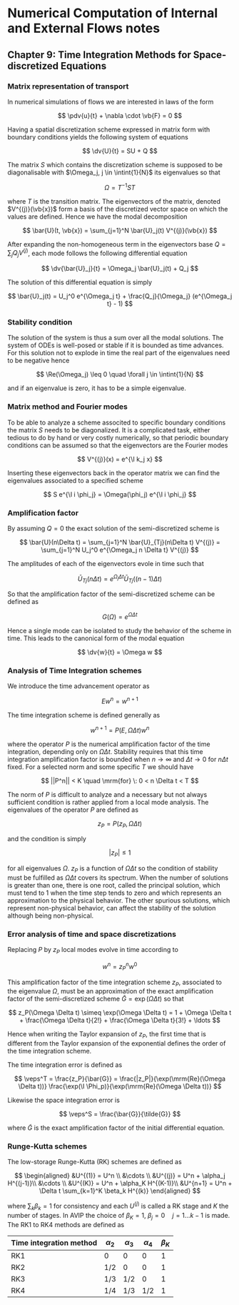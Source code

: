 # Numerical Computation of Internal and External Flows notes

## Chapter 9: Time Integration Methods for Space-discretized Equations

### Matrix representation of transport

In numerical simulations of flows we are interested in laws of the form

$$
\pdv{u}{t} + \nabla \cdot \vb{F} = 0
$$

Having a spatial discretization scheme expressed in matrix form with boundary conditions yields the following system of equations

$$
\dv{U}{t} = SU + Q
$$

The matrix $S$ which contains the discretization scheme is supposed to be diagonalisable with $\Omega_j, j \in \intint{1}{N}$ its eigenvalues so that

$$
\Omega = T^{-1} S T
$$

where $T$ is the transition matrix. The eigenvectors of the matrix, denoted $V^{(j)}(\vb{x})$ form a basis of the discretized vector space on which the values are defined. Hence we have the modal decomposition

$$
\bar{U}(t, \vb{x}) = \sum_{j=1}^N \bar{U}_j(t) V^{(j)}(\vb{x})
$$

After expanding the non-homogeneous term in the eigenvectors base $Q = \sum_j Q_j V^{(j)}$, each mode follows the following differential equation

$$
\dv{\bar{U}_j}{t} = \Omega_j \bar{U}_j(t) + Q_j
$$

The solution of this differential equation is simply

$$
\bar{U}_j(t) = U_j^0 e^{\Omega_j t} + \frac{Q_j}{\Omega_j} (e^{\Omega_j t} - 1)
$$

### Stability condition

The solution of the system is thus a sum over all the modal solutions. The system of ODEs is well-posed or stable if it is bounded as time advances. For this solution not to explode in time the real part of the eigenvalues need to be negative hence

$$
\Re(\Omega_j) \leq 0 \quad \forall j \in \intint{1}{N}
$$

and if an eigenvalue is zero, it has to be a simple eigenvalue.

### Matrix method and Fourier modes

To be able to analyze a scheme associted to specific boundary conditions the matrix $S$ needs to be diagonalized. It is a complicated task, either tedious to do by hand or very costly numerically, so that periodic boundary conditions can be assumed so that the eigenvectors are the Fourier modes

$$
V^{(j)}(x) = e^{\I k_j x}
$$

Inserting these eigenvectors back in the operator matrix we can find the eigenvalues associated to a specified scheme

$$
S e^{\I i \phi_j} = \Omega(\phi_j) e^{\I i \phi_j}
$$

### Amplification factor

By assuming $Q = 0$ the exact solution of the semi-discretized scheme is

$$
\bar{U}(n\Delta t) = \sum_{j=1}^N \bar{U}_{Tj}(n\Delta t) V^{(j)} = \sum_{j=1}^N U_j^0 e^{\Omega_j n \Delta t} V^{(j)}
$$

The amplitudes of each of the eigenvectors evole in time such that

$$
\bar{U}_{Tj}(n\Delta t) = e^{\Omega_j \Delta t} \bar{U}_{Tj}((n-1)\Delta t)
$$

So that the amplification factor of the semi-discretized scheme can be defined as

$$
G(\Omega) = e^{\Omega \Delta t}
$$

Hence a single mode can be isolated to study the behavior of the scheme in time. This leads to the canonical form of the modal equation

$$
\dv{w}{t} = \Omega w
$$

### Analysis of Time Integration schemes

We introduce the time advancement operator as

$$
E w^n = w^{n+1}
$$

The time integration scheme is defined generally as

$$
w^{n+1} = P(E, \Omega \Delta t) w^n
$$

where the operator $P$ is the numerical amplification factor of the time integration, depending only on $\Omega \Delta t$. Stability requires that this time integration amplification factor is bounded when $n \rightarrow \infty$ and $\Delta t \rightarrow 0$ for $n\Delta t$ fixed. For a selected norm and some specific $T$ we should have

$$
||P^n|| < K \quad \mrm{for} \: 0 < n \Delta t < T
$$

The norm of $P$ is difficult to analyze and a necessary but not always sufficient condition is rather applied from a local mode analysis. The eigenvalues of the operator $P$ are defined as

$$
z_P = P(z_P, \Omega \Delta t)
$$

and the condition is simply

$$
|z_P| \leq 1
$$

for all eigenvalues $\Omega$. $z_P$ is a function of $\Omega \Delta t$ so the condition of stability must be fulfilled as $\Omega \Delta t$ covers its spectrum. When the number of solutions is greater than one, there is one root, called the principal solution, which must tend to 1 when the time step tends to zero and which represents an approximation to the physical behavior. The other spurious solutions, which represent non-physical behavior, can affect the stability of the solution although being non-physical.

### Error analysis of time and space discretizations

Replacing $P$ by $z_P$ local modes evolve in time according to

$$
w^n = z_P^n w^0
$$

This amplification factor of the time integration scheme $z_P$, associated to the eigenvalue $\Omega$, must be an approximation of the exact amplification factor of the semi-discretized scheme $\bar{G} = \exp(\Omega \Delta t)$ so that

$$
z_P(\Omega \Delta t) \simeq  \exp(\Omega \Delta t) = 1 + \Omega \Delta t + \frac{\Omega \Delta t}{2!} + \frac{\Omega \Delta t}{3!} + \ldots
$$

Hence when writing the Taylor expansion of $z_P$, the first time that is different from the Taylor expansion of the exponential defines the order of the time integration scheme.

The time integration error is defined as

$$
\veps^T = \frac{z_P}{\bar{G}} = \frac{|z_P|}{\exp(\mrm{Re}(\Omega \Delta t))} \frac{\exp(\I \Phi_p)}{\exp(\mrm{Re}(\Omega \Delta t))}
$$

Likewise the space integration error is

$$
\veps^S = \frac{\bar{G}}{\tilde{G}}
$$

where $\tilde{G}$ is the exact amplification factor of the initial differential equation.

### Runge-Kutta schemes

The low-storage Runge-Kutta (RK) schemes are defined as

$$
\begin{aligned}
&U^{(1)} = U^n \\
&\cdots \\
&U^{(j)} = U^n + \alpha_j H^{(j-1)}\\
&\cdots \\
&U^{(K)} = U^n + \alpha_K H^{(K-1)}\\
&U^{n+1} = U^n + \Delta t \sum_{k=1}^K \beta_k H^{(k)}
\end{aligned}
$$

where $\sum_k \beta_k = 1$ for consistency and each $U^{(j)}$ is called a RK stage and $K$ the number of stages. In AVIP the choice of $\beta_K = 1$, $\beta_j = 0 \quad j=1 \ldots k-1$ is made. The RK1 to RK4 methods are defined as

| Time integration method | $\alpha_2$ | $\alpha_3$ | $\alpha_4$ | $\beta_K$ |
| ----------------------- | ---------- | ---------- | ---------- | --------- |
| RK1                     | 0          | 0          | 0          | 1         |
| RK2                     | 1/2        | 0          | 0          | 1         |
| RK3                     | 1/3        | 1/2        | 0          | 1         |
| RK4                     | 1/4        | 1/3        | 1/2        | 1         |